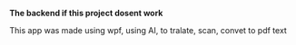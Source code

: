 **The backend if this project dosent work**

This app was made using wpf, using AI, to tralate, scan, convet to pdf text
